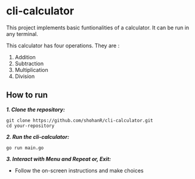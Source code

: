 # cli-calculator

This project implements basic funtionalities of a calculator. It can be run in any terminal. 

This calculator has four operations. They are :

1. Addition
2. Subtraction
3. Multiplication
4. Division

## How to run

***1. Clone the repository:***

    git clone https://github.com/shohanR/cli-calculator.git
    cd your-repository

***2. Run the cli-calculator:***

    go run main.go

***3. Interact with Menu and Repeat or, Exit:***
- Follow the on-screen instructions and make choices

